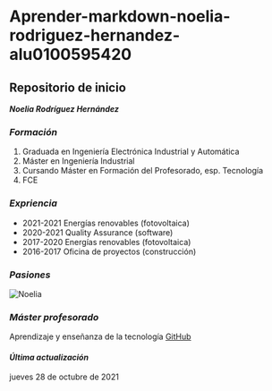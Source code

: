 # Aprender-markdown-noelia-rodriguez-hernandez-alu0100595420
## Repositorio de inicio
__*Noelia Rodríguez Hernández*__
### *Formación* 
1. Graduada en Ingeniería Electrónica Industrial y Automática
2. Máster en Ingeniería Industrial
3. Cursando Máster en Formación del Profesorado, esp. Tecnología
4. FCE

### *Expriencia* 
* 2021-2021 Energías renovables (fotovoltaica)
* 2020-2021 Quality Assurance (software)
* 2017-2020 Energías renovables (fotovoltaica)
* 2016-2017 Oficina de proyectos (construcción)

### *Pasiones* 
![Noelia](https://www.lifeder.com/wp-content/uploads/2017/11/delfines-mirando-a-c%C3%A1mara-lifeder.jpg "Noelia")


### *Máster profesorado*
Aprendizaje y enseñanza de la tecnología [GitHub](https://ull-mfp-aet-2122.github.io/tema0-introduccion/practicas/p02-t0-aprender-markdown/)


#### __*Última actualización*__
jueves 28 de octubre de 2021
